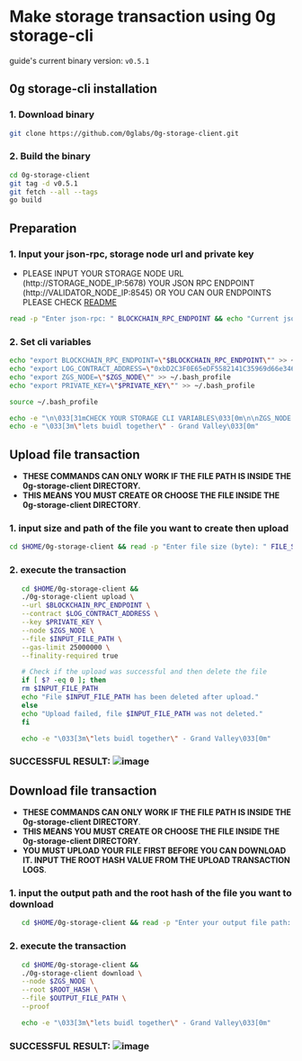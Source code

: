 # Make storage transaction using 0g storage-cli
guide's current binary version: ``v0.5.1``

## 0g storage-cli installation
### 1. Download binary
 ```bash
 git clone https://github.com/0glabs/0g-storage-client.git
 ```

### 2. Build the binary
 ```bash
 cd 0g-storage-client
 git tag -d v0.5.1
 git fetch --all --tags
 go build
 ```

## Preparation
### 1. Input your json-rpc, storage node url and private key
-   PLEASE INPUT YOUR STORAGE NODE URL (http://STORAGE_NODE_IP:5678) YOUR JSON RPC ENDPOINT (http://VALIDATOR_NODE_IP:8545) OR YOU CAN OUR ENDPOINTS PLEASE CHECK [README](https://github.com/hubofvalley/Testnet-Guides/blob/main/0g%20(zero-gravity)/README.md)
 ```bash
 read -p "Enter json-rpc: " BLOCKCHAIN_RPC_ENDPOINT && echo "Current json-rpc: $BLOCKCHAIN_RPC_ENDPOINT" && read -p "Enter storage node url: " ZGS_NODE && echo "Current storage node url: $ZGS_NODE" && read -sp "Enter private key: " PRIVATE_KEY && echo "Current storage private key: $PRIVATE_KEY"
 ```

### 2. Set cli variables
 ```bash
 echo "export BLOCKCHAIN_RPC_ENDPOINT=\"$BLOCKCHAIN_RPC_ENDPOINT\"" >> ~/.bash_profile
 echo "export LOG_CONTRACT_ADDRESS=\"0xbD2C3F0E65eDF5582141C35969d66e34629cC768\"" >> ~/.bash_profile
 echo "export ZGS_NODE=\"$ZGS_NODE\"" >> ~/.bash_profile
 echo "export PRIVATE_KEY=\"$PRIVATE_KEY\"" >> ~/.bash_profile

 source ~/.bash_profile

 echo -e "\n\033[31mCHECK YOUR STORAGE CLI VARIABLES\033[0m\n\nZGS_NODE: $ZGS_NODE\nLOG_CONTRACT_ADDRESS: $LOG_CONTRACT_ADDRESS\nBLOCKCHAIN_RPC_ENDPOINT: $BLOCKCHAIN_RPC_ENDPOINT\nPRIVATE_KEY: $PRIVATE_KEY \n\n"
echo -e "\033[3m\"lets buidl together\" - Grand Valley\033[0m"
 ```

## Upload file transaction
-   **THESE COMMANDS CAN ONLY WORK IF THE FILE PATH IS INSIDE THE 0g-storage-client DIRECTORY.**
-   **THIS MEANS YOU MUST CREATE OR CHOOSE THE FILE INSIDE THE 0g-storage-client DIRECTORY**.
### 1. input size and path of the file you want to create then upload
 ```bash
 cd $HOME/0g-storage-client && read -p "Enter file size (byte): " FILE_SIZE && echo "file size (byte): $FILE_SIZE" && read -p "Enter file name: " INPUT_FILE_PATH && echo "Current file name: $INPUT_FILE_PATH" && ./0g-storage-client gen --size $FILE_SIZE --file $INPUT_FILE_PATH
 ```

### 2. execute the transaction
 ```bash
    cd $HOME/0g-storage-client &&
    ./0g-storage-client upload \
    --url $BLOCKCHAIN_RPC_ENDPOINT \
    --contract $LOG_CONTRACT_ADDRESS \
    --key $PRIVATE_KEY \
    --node $ZGS_NODE \
    --file $INPUT_FILE_PATH \
    --gas-limit 25000000 \
    --finality-required true

    # Check if the upload was successful and then delete the file
    if [ $? -eq 0 ]; then
    rm $INPUT_FILE_PATH
    echo "File $INPUT_FILE_PATH has been deleted after upload."
    else
    echo "Upload failed, file $INPUT_FILE_PATH was not deleted."
    fi

    echo -e "\033[3m\"lets buidl together\" - Grand Valley\033[0m"
 ```

 ###  SUCCESSFUL RESULT: ![image](https://github.com/hubofvalley/Testnet-Guides/assets/100946299/421cb81a-3f2b-41d5-b798-e7f1897f2802)

## Download file transaction
-   **THESE COMMANDS CAN ONLY WORK IF THE FILE PATH IS INSIDE THE 0g-storage-client DIRECTORY**.
-   **THIS MEANS YOU MUST CREATE OR CHOOSE THE FILE INSIDE THE 0g-storage-client DIRECTORY**.
-   **YOU MUST UPLOAD YOUR FILE FIRST BEFORE YOU CAN DOWNLOAD IT. INPUT THE ROOT HASH VALUE FROM THE UPLOAD TRANSACTION LOGS**.

### 1. input the output path and the root hash of the file you want to download
 ```bash
    cd $HOME/0g-storage-client && read -p "Enter your output file path: " OUTPUT_FILE_PATH && echo "Current output file path: $OUTPUT_FILE_PATH" && read -p "Enter the file root hash: " ROOT_HASH && echo "Current file root hash: $ROOT_HASH"
 ```

### 2.  execute the transaction
 ```bash
    cd $HOME/0g-storage-client &&
    ./0g-storage-client download \
    --node $ZGS_NODE \
    --root $ROOT_HASH \
    --file $OUTPUT_FILE_PATH \
    --proof

    echo -e "\033[3m\"lets buidl together\" - Grand Valley\033[0m"
 ```

### SUCCESSFUL RESULT: ![image](https://github.com/hubofvalley/Testnet-Guides/assets/100946299/ea095625-ae68-427e-a626-d742dcb575a7)
